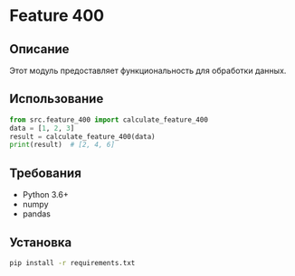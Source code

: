 # Feature 400
## Описание
Этот модуль предоставляет функциональность для обработки данных.
## Использование
```python
from src.feature_400 import calculate_feature_400
data = [1, 2, 3]
result = calculate_feature_400(data)
print(result)  # [2, 4, 6]
```
## Требования
- Python 3.6+
- numpy
- pandas
## Установка
```bash
pip install -r requirements.txt
```